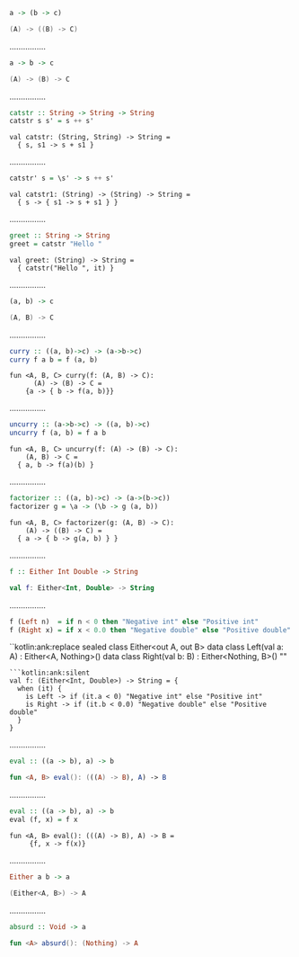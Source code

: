 ```Haskell
a -> (b -> c)
```
```kotlin
(A) -> ((B) -> C)
```
................
```Haskell
a -> b -> c
```
```kotlin
(A) -> (B) -> C
```
................
```Haskell
catstr :: String -> String -> String
catstr s s' = s ++ s'
```
```kotlin:ank:silent
val catstr: (String, String) -> String =
  { s, s1 -> s + s1 }
```
................
```Haskell
catstr' s = \s' -> s ++ s'
```
```kotlin:ank:silent
val catstr1: (String) -> (String) -> String =
  { s -> { s1 -> s + s1 } }
```
................
```Haskell
greet :: String -> String
greet = catstr "Hello "
```
```kotlin:ank:silent
val greet: (String) -> String =
  { catstr("Hello ", it) }
```
................
```Haskell
(a, b) -> c
```
```kotlin
(A, B) -> C
```
................
```Haskell
curry :: ((a, b)->c) -> (a->b->c)
curry f a b = f (a, b)
```
```kotlin:ank:silent
fun <A, B, C> curry(f: (A, B) -> C):
      (A) -> (B) -> C =
    {a -> { b -> f(a, b)}}
```
................
```Haskell
uncurry :: (a->b->c) -> ((a, b)->c)
uncurry f (a, b) = f a b
```
```kotlin:ank:silent
fun <A, B, C> uncurry(f: (A) -> (B) -> C): 
    (A, B) -> C =
  { a, b -> f(a)(b) }
```
................
```Haskell
factorizer :: ((a, b)->c) -> (a->(b->c))
factorizer g = \a -> (\b -> g (a, b))
```
```kotlin:ank:silent
fun <A, B, C> factorizer(g: (A, B) -> C):
    (A) -> ((B) -> C) =
  { a -> { b -> g(a, b) } }
```
................
```Haskell
f :: Either Int Double -> String
```
```kotlin
val f: Either<Int, Double> -> String
```
................
```Haskell
f (Left n)  = if n < 0 then "Negative int" else "Positive int"
f (Right x) = if x < 0.0 then "Negative double" else "Positive double"
```
``kotlin:ank:replace
sealed class Either<out A, out B>
data class Left<out A>(val a: A) : Either<A, Nothing>() 
data class Right<out B>(val b: B) : Either<Nothing, B>() 
""
```
```kotlin:ank:silent
val f: (Either<Int, Double>) -> String = {
  when (it) {
    is Left -> if (it.a < 0) "Negative int" else "Positive int"
    is Right -> if (it.b < 0.0) "Negative double" else "Positive double"
  }
}
```
................
```Haskell
eval :: ((a -> b), a) -> b
```
```kotlin
fun <A, B> eval(): (((A) -> B), A) -> B
```
................
```Haskell
eval :: ((a -> b), a) -> b
eval (f, x) = f x
```
```kotlin:ank:silent
fun <A, B> eval(): (((A) -> B), A) -> B =
     {f, x -> f(x)}
```
................
```Haskell
Either a b -> a
```
```kotlin
(Either<A, B>) -> A
```
................
```Haskell
absurd :: Void -> a
```
```kotlin
fun <A> absurd(): (Nothing) -> A
```
